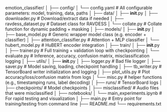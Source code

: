 emotion_classifier/
│
├── config/
│   └── config.yaml                # All configurable parameters: model, training, data, paths
│
├── data/
│   ├── __init__.py
│   ├── downloader.py             # Download/extract data if needed
│   ├── ravdess_dataset.py        # Dataset class for RAVDESS
│   └── collate.py                # Collate function for dynamic padding + masking
│
├── models/
│   ├── __init__.py
│   ├── base_model.py             # Generic wrapper model class (e.g. encoder + classifier)
│   ├── attention_classifier.py   # Attention + MLP classifier
│   └── hubert_model.py           # HuBERT encoder integration
│
├── train/
│   ├── __init__.py
│   ├── trainer.py                # Full training + validation loop with checkpointing
│   └── evaluate.py               # Inference, accuracy, confusion matrix, misclassification logging
│
├── utils/
│   ├── __init__.py
│   ├── logger.py                 # Bad file logger
│   ├── saver.py                  # Model saving, loading, checkpoint handling
│   ├── tb_writer.py              # TensorBoard writer initialization and logging
│   ├── plot_utils.py             # Plot accuracy/loss/confusion matrix from logs
│   └── misc.py                   # helper functions (e.g., timestamping runs, label decoding)
│
├── runs/                         # TensorBoard logs
│
├── checkpoints/                 # Model checkpoints
│
├── misclassified/               # Audio files that were misclassified
│
├── notebooks/
│   └── main_experiments.ipynb   # For rapid testing and visualization
│
├── main.py                      # Entry point for training/testing from command line
├── README.md
└── requirements.txt
